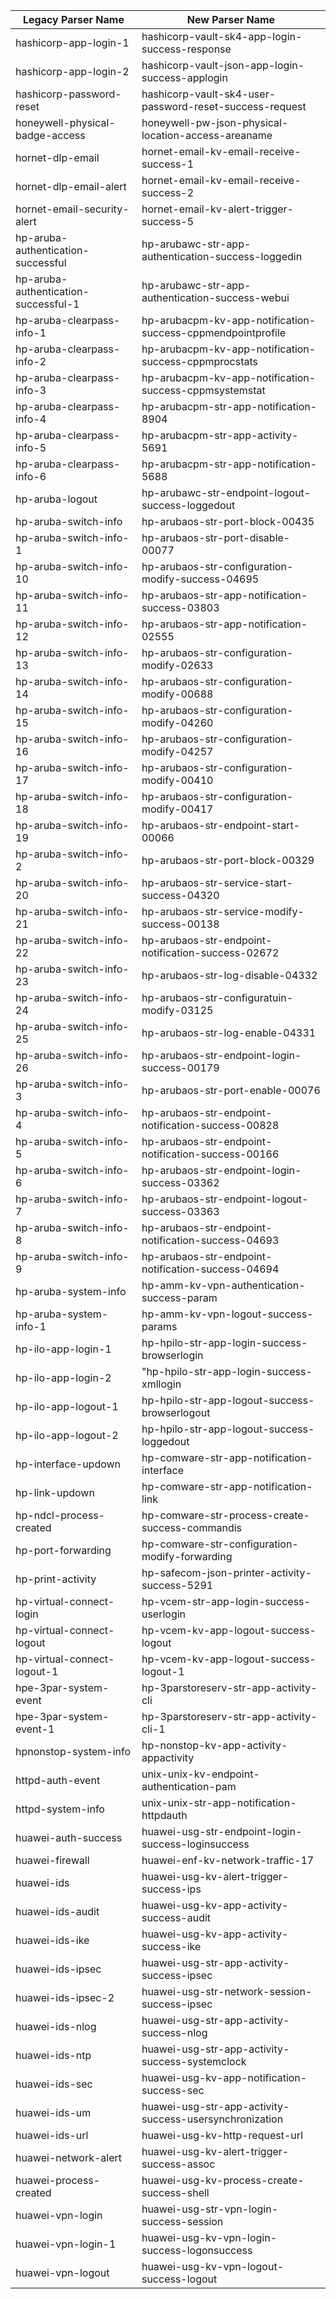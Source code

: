 | Legacy Parser Name                   | New Parser Name                                             |
| ------------------------------------ | ----------------------------------------------------------- |
| hashicorp-app-login-1                | hashicorp-vault-sk4-app-login-success-response              |
| hashicorp-app-login-2                | hashicorp-vault-json-app-login-success-applogin             |
| hashicorp-password-reset             | hashicorp-vault-sk4-user-password-reset-success-request     |
| honeywell-physical-badge-access      | honeywell-pw-json-physical-location-access-areaname         |
| hornet-dlp-email                     | hornet-email-kv-email-receive-success-1                     |
| hornet-dlp-email-alert               | hornet-email-kv-email-receive-success-2                     |
| hornet-email-security-alert          | hornet-email-kv-alert-trigger-success-5                     |
| hp-aruba-authentication-successful   | hp-arubawc-str-app-authentication-success-loggedin          |
| hp-aruba-authentication-successful-1 | hp-arubawc-str-app-authentication-success-webui             |
| hp-aruba-clearpass-info-1            | hp-arubacpm-kv-app-notification-success-cppmendpointprofile |
| hp-aruba-clearpass-info-2            | hp-arubacpm-kv-app-notification-success-cppmprocstats       |
| hp-aruba-clearpass-info-3            | hp-arubacpm-kv-app-notification-success-cppmsystemstat      |
| hp-aruba-clearpass-info-4            | hp-arubacpm-str-app-notification-8904                       |
| hp-aruba-clearpass-info-5            | hp-arubacpm-str-app-activity-5691                           |
| hp-aruba-clearpass-info-6            | hp-arubacpm-str-app-notification-5688                       |
| hp-aruba-logout                      | hp-arubawc-str-endpoint-logout-success-loggedout            |
| hp-aruba-switch-info                 | hp-arubaos-str-port-block-00435                             |
| hp-aruba-switch-info-1               | hp-arubaos-str-port-disable-00077                           |
| hp-aruba-switch-info-10              | hp-arubaos-str-configuration-modify-success-04695           |
| hp-aruba-switch-info-11              | hp-arubaos-str-app-notification-success-03803               |
| hp-aruba-switch-info-12              | hp-arubaos-str-app-notification-02555                       |
| hp-aruba-switch-info-13              | hp-arubaos-str-configuration-modify-02633                   |
| hp-aruba-switch-info-14              | hp-arubaos-str-configuration-modify-00688                   |
| hp-aruba-switch-info-15              | hp-arubaos-str-configuration-modify-04260                   |
| hp-aruba-switch-info-16              | hp-arubaos-str-configuration-modify-04257                   |
| hp-aruba-switch-info-17              | hp-arubaos-str-configuration-modify-00410                   |
| hp-aruba-switch-info-18              | hp-arubaos-str-configuration-modify-00417                   |
| hp-aruba-switch-info-19              | hp-arubaos-str-endpoint-start-00066                         |
| hp-aruba-switch-info-2               | hp-arubaos-str-port-block-00329                             |
| hp-aruba-switch-info-20              | hp-arubaos-str-service-start-success-04320                  |
| hp-aruba-switch-info-21              | hp-arubaos-str-service-modify-success-00138                 |
| hp-aruba-switch-info-22              | hp-arubaos-str-endpoint-notification-success-02672          |
| hp-aruba-switch-info-23              | hp-arubaos-str-log-disable-04332                            |
| hp-aruba-switch-info-24              | hp-arubaos-str-configuratuin-modify-03125                   |
| hp-aruba-switch-info-25              | hp-arubaos-str-log-enable-04331                             |
| hp-aruba-switch-info-26              | hp-arubaos-str-endpoint-login-success-00179                 |
| hp-aruba-switch-info-3               | hp-arubaos-str-port-enable-00076                            |
| hp-aruba-switch-info-4               | hp-arubaos-str-endpoint-notification-success-00828          |
| hp-aruba-switch-info-5               | hp-arubaos-str-endpoint-notification-success-00166          |
| hp-aruba-switch-info-6               | hp-arubaos-str-endpoint-login-success-03362                 |
| hp-aruba-switch-info-7               | hp-arubaos-str-endpoint-logout-success-03363                |
| hp-aruba-switch-info-8               | hp-arubaos-str-endpoint-notification-success-04693          |
| hp-aruba-switch-info-9               | hp-arubaos-str-endpoint-notification-success-04694          |
| hp-aruba-system-info                 | hp-amm-kv-vpn-authentication-success-param                  |
| hp-aruba-system-info-1               | hp-amm-kv-vpn-logout-success-params                         |
| hp-ilo-app-login-1                   | hp-hpilo-str-app-login-success-browserlogin                 |
| hp-ilo-app-login-2                   | "hp-hpilo-str-app-login-success-xmllogin                    |
| hp-ilo-app-logout-1                  | hp-hpilo-str-app-logout-success-browserlogout               |
| hp-ilo-app-logout-2                  | hp-hpilo-str-app-logout-success-loggedout                   |
| hp-interface-updown                  | hp-comware-str-app-notification-interface                   |
| hp-link-updown                       | hp-comware-str-app-notification-link                        |
| hp-ndcl-process-created              | hp-comware-str-process-create-success-commandis             |
| hp-port-forwarding                   | hp-comware-str-configuration-modify-forwarding              |
| hp-print-activity                    | hp-safecom-json-printer-activity-success-5291               |
| hp-virtual-connect-login             | hp-vcem-str-app-login-success-userlogin                     |
| hp-virtual-connect-logout            | hp-vcem-kv-app-logout-success-logout                        |
| hp-virtual-connect-logout-1          | hp-vcem-kv-app-logout-success-logout-1                      |
| hpe-3par-system-event                | hp-3parstoreserv-str-app-activity-cli                       |
| hpe-3par-system-event-1              | hp-3parstoreserv-str-app-activity-cli-1                     |
| hpnonstop-system-info                | hp-nonstop-kv-app-activity-appactivity                      |
| httpd-auth-event                     | unix-unix-kv-endpoint-authentication-pam                    |
| httpd-system-info                    | unix-unix-str-app-notification-httpdauth                    |
| huawei-auth-success                  | huawei-usg-str-endpoint-login-success-loginsuccess          |
| huawei-firewall                      | huawei-enf-kv-network-traffic-17                            |
| huawei-ids                           | huawei-usg-kv-alert-trigger-success-ips                     |
| huawei-ids-audit                     | huawei-usg-kv-app-activity-success-audit                    |
| huawei-ids-ike                       | huawei-usg-kv-app-activity-success-ike                      |
| huawei-ids-ipsec                     | huawei-usg-str-app-activity-success-ipsec                   |
| huawei-ids-ipsec-2                   | huawei-usg-str-network-session-success-ipsec                |
| huawei-ids-nlog                      | huawei-usg-str-app-activity-success-nlog                    |
| huawei-ids-ntp                       | huawei-usg-str-app-activity-success-systemclock             |
| huawei-ids-sec                       | huawei-usg-kv-app-notification-success-sec                  |
| huawei-ids-um                        | huawei-usg-str-app-activity-success-usersynchronization     |
| huawei-ids-url                       | huawei-usg-kv-http-request-url                              |
| huawei-network-alert                 | huawei-usg-kv-alert-trigger-success-assoc                   |
| huawei-process-created               | huawei-usg-kv-process-create-success-shell                  |
| huawei-vpn-login                     | huawei-usg-str-vpn-login-success-session                    |
| huawei-vpn-login-1                   | huawei-usg-kv-vpn-login-success-logonsuccess                |
| huawei-vpn-logout                    | huawei-usg-kv-vpn-logout-success-logout                     |